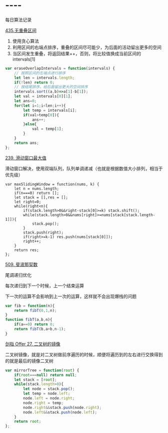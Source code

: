 # ----
每日算法记录

[435.无重叠区间](https://leetcode-cn.com/problems/non-overlapping-intervals/)

1. 使用贪心算法
2. 利用区间的右端点排序，重叠的区间尽可能少，为后面的活动留出更多的空间
3. 当区间发生重叠，将返回结果++，否则，将比较值换成当前区间的intervals[1]

```javascript
var eraseOverlapIntervals = function(intervals) {
    // 按照区间的左端点进行排序
    let len = intervals.length;
    if(!len) return 0;
    // 按结尾排序，给后面留出更大的空间排序
    intervals.sort((a,b)=>a[1]-b[1]);
    let val = intervals[0][1];
    let ans=0;
    for(let i=1;i<len;i++){
        let temp = intervals[i];
        if(val>temp[0]){
            ans++;
        }else{
            val = temp[1];
        }
    }
    return ans;
};
```
[239. 滑动窗口最大值](https://leetcode-cn.com/problems/sliding-window-maximum/)

滑动窗口解决，使用双端队列，队列单调递减（也就是根据数值大小排列，相当于优先级）
```jsvascript
var maxSlidingWindow = function(nums, k) {
    let n = nums.length;
    if(n===0) return [];
    let stack = [],res = [];
    let right=0;
    while(right<n){
        if(stack.length>0&&right-stack[0]>=k) stack.shift();
        while(stack.length>0&&nums[right]>=nums[stack[stack.length-1]]){
            stack.pop();
        }
        stack.push(right);
        if(right>=k-1) res.push(nums[stack[0]]);
        right++;
    }
    return res;
};
```
[509. 斐波那契数](https://leetcode-cn.com/problems/fibonacci-number/)

尾调递归优化

每次递归到下一个时候，上一个结束运算

下一次的运算不会影响到上一次的运算，这样就不会出现爆栈的问题
```javascript
var fib = function(n){
    return fibT(0,1,n);
}
function fibT(a,b,n){
    if(a==0) return 0;
    return fibT(b,a+b,n-1);
}
```
[剑指 Offer 27. 二叉树的镜像](https://leetcode-cn.com/problems/er-cha-shu-de-jing-xiang-lcof/)

二叉树镜像，就是对二叉树做前序遍历的时候，顺便将遍历到的左右进行交换得到的就是最后的镜像二叉树
```javascript
var mirrorTree = function(root) {
    if(root===null) return null;
    let stack = [root];
    while(stack.length>0){
        let node = stack.pop();
        let temp = node.left;
        node.left = node.right;
        node.right = temp;
        node.right&&stack.push(node.right);
        node.left&&stack.push(node.left);
    }
    return root;
};
```
